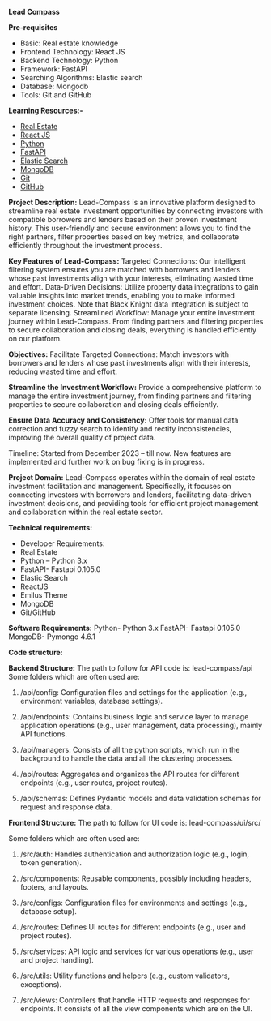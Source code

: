 **Lead Compass**

**Pre-requisites**
- Basic: Real estate knowledge
- Frontend Technology: React JS
- Backend Technology: Python
- Framework: FastAPI
- Searching Algorithms: Elastic search
- Database: Mongodb
- Tools: Git and GitHub

**Learning Resources:-**
- [Real Estate](https://en.wikipedia.org/wiki/Real_estate)
- [React JS](https://www.w3schools.com/react/) 
- [Python](https://www.w3schools.com/python/default.asp) 
- [FastAPI](https://fastapi.tiangolo.com/) 
- [Elastic Search](https://www.elastic.co/docs) 
- [MongoDB](https://www.w3schools.com/mongodb/index.php) 
- [Git](https://www.w3schools.com/git/) 
- [GitHub](https://docs.github.com/en/get-started) 

**Project Description:**
Lead-Compass is an innovative platform designed to streamline real estate investment opportunities by connecting investors with compatible borrowers and lenders based on their proven investment history. This user-friendly and secure environment allows you to find the right partners, filter properties based on key metrics, and collaborate efficiently throughout the investment process.

**Key Features of Lead-Compass:**
Targeted Connections: Our intelligent filtering system ensures you are matched with borrowers and lenders whose past investments align with your interests, eliminating wasted time and effort.
Data-Driven Decisions: Utilize property data integrations to gain valuable insights into market trends, enabling you to make informed investment choices. Note that Black Knight data integration is subject to separate licensing.
Streamlined Workflow: Manage your entire investment journey within Lead-Compass. From finding partners and filtering properties to secure collaboration and closing deals, everything is handled efficiently on our platform.

**Objectives:**
Facilitate Targeted Connections:
Match investors with borrowers and lenders whose past investments align with their interests, reducing wasted time and effort.

**Streamline the Investment Workflow:**
Provide a comprehensive platform to manage the entire investment journey, from finding partners and filtering properties to secure collaboration and closing deals efficiently.

**Ensure Data Accuracy and Consistency:**
Offer tools for manual data correction and fuzzy search to identify and rectify inconsistencies, improving the overall quality of project data.

Timeline: Started from December 2023 – till now. New features are implemented and further work on bug fixing is in progress.

**Project Domain:**
Lead-Compass operates within the domain of real estate investment facilitation and management. Specifically, it focuses on connecting investors with borrowers and lenders, facilitating data-driven investment decisions, and providing tools for efficient project management and collaboration within the real estate sector.

**Technical requirements:**
- Developer Requirements: 
- Real Estate 
- Python – Python 3.x
- FastAPI- Fastapi 0.105.0
- Elastic Search
- ReactJS
- Emilus Theme
- MongoDB
- Git/GitHub


**Software Requirements:**
Python- Python 3.x
FastAPI- Fastapi 0.105.0
MongoDB- Pymongo 4.6.1


**Code structure:**

**Backend Structure:**
The path to follow for API code is: lead-compass/api
Some folders which are often used are:	
1. /api/config:
Configuration files and settings for the application (e.g., environment variables, database settings).
 
2. /api/endpoints:
Contains business logic and service layer to manage application operations (e.g., user management, data processing), mainly API functions.
 
3. /api/managers:
Consists of all the python scripts, which run in the background to handle the data and all the clustering processes.
 
4. /api/routes:
Aggregates and organizes the API routes for different endpoints (e.g., user routes, project routes).
 
5. /api/schemas:
Defines Pydantic models and data validation schemas for request and response data.		

**Frontend Structure:**
The path to follow for UI code is: lead-compass/ui/src/

Some folders which are often used are:
1. /src/auth:
Handles authentication and authorization logic (e.g., login, token generation).
 
2. /src/components:
Reusable components, possibly including headers, footers, and layouts.
 
3. /src/configs:
Configuration files for environments and settings (e.g., database setup).
 
4. /src/routes:
Defines UI routes for different endpoints (e.g., user and project routes).
 
5. /src/services:
API logic and services for various operations (e.g., user and project handling).
 
6. /src/utils:
Utility functions and helpers (e.g., custom validators, exceptions).
 
7. /src/views:
Controllers that handle HTTP requests and responses for endpoints. It consists of all the view components which are on the UI.
